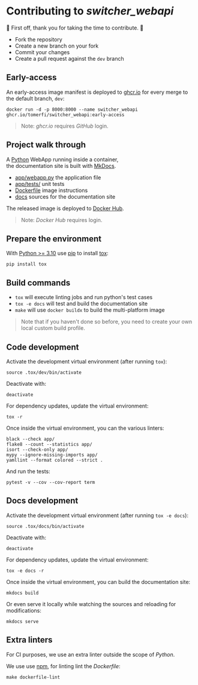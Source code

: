 # Contributing to *switcher_webapi*

:clap: First off, thank you for taking the time to contribute. :clap:

- Fork the repository
- Create a new branch on your fork
- Commit your changes
- Create a pull request against the `dev` branch

## Early-access

An early-access image manifest is deployed to [ghcr.io](https://github.com/TomerFi/switcher_webapi/pkgs/container/switcher_webapi)
for every merge to the default branch, `dev`:

```shell
docker run -d -p 8000:8000 --name switcher_webapi ghcr.io/tomerfi/switcher_webapi:early-access
```

> Note: *ghcr.io* requires *GitHub* login.

## Project walk through

A [Python](https://www.python.org/) WebApp running inside a container,<br/>
the documentation site is built with [MkDocs](https://www.mkdocs.org/).

- [app/webapp.py](https://github.com/TomerFi/switcher_webapi/blob/dev/app/webapp.py) the application file
- [app/tests/](https://github.com/TomerFi/switcher_webapi/tree/dev/app/tests) unit tests
- [Dockerfile](https://github.com/TomerFi/switcher_webapi/blob/dev/Dockerfile) image instructions
- [docs](https://github.com/TomerFi/switcher_webapi/tree/dev/docs) sources for the documentation site

The released image is deployed to [Docker Hub](https://hub.docker.com/r/tomerfi/switcher_webapi).

> Note: *Docker Hub* requires login.

## Prepare the environment

With [Python >= 3.10](https://www.python.org/) use [pip](https://pypi.org/project/pip/) to install
[tox](https://tox.readthedocs.io/):

```shell
pip install tox
```

## Build commands

- `tox` will execute linting jobs and run python's test cases
- `tox -e docs` will test and build the documentation site
- `make` will use `docker buildx` to build the multi-platform image

> Note that if you haven't done so before, you need to create your own local custom build profile.

## Code development

Activate the development virtual environment (after running `tox`):

```shell
source .tox/dev/bin/activate
```

Deactivate with:

```shell
deactivate
```

For dependency updates, update the virtual environment:

```shell
tox -r
```

Once inside the virtual environment, you can the various linters:

```shell
black --check app/
flake8 --count --statistics app/
isort --check-only app/
mypy --ignore-missing-imports app/
yamllint --format colored --strict .
```

And run the tests:

```shell
pytest -v --cov --cov-report term
```

## Docs development

Activate the development virtual environment (after running `tox -e docs`):

```shell
source .tox/docs/bin/activate
```

Deactivate with:

```shell
deactivate
```

For dependency updates, update the virtual environment:

```shell
tox -e docs -r
```

Once inside the virtual environment, you can build the documentation site:

```shell
mkdocs build
```

Or even serve it locally while watching the sources and reloading for modifications:

```shell
mkdocs serve
```

## Extra linters

For CI purposes, we use an extra linter outside the scope of *Python*.

We use use [npm](https://www.npmjs.com/), for linting lint the *Dockerfile*:

```shell
make dockerfile-lint
```
